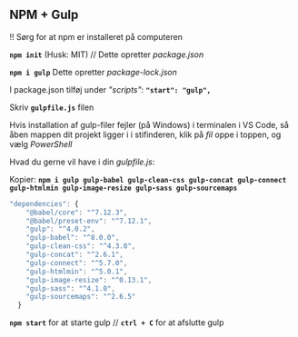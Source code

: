 ## NPM + Gulp

!! Sørg for at npm er installeret på computeren

**``npm init``**
(Husk: MIT) // Dette opretter _package.json_

**``npm i gulp``**
Dette opretter _package-lock.json_

I package.json tilføj under _"scripts"_:
**``"start": "gulp",``**

Skriv **``gulpfile.js``** filen

Hvis installation af gulp-filer fejler (på Windows) i terminalen i VS Code, så åben mappen dit projekt ligger i i stifinderen, klik på _fil_ oppe i toppen, og vælg _PowerShell_

Hvad du gerne vil have i din _gulpfile.js_:

Kopier: 
**``npm i gulp gulp-babel gulp-clean-css gulp-concat gulp-connect gulp-htmlmin gulp-image-resize gulp-sass gulp-sourcemaps``**

```javascript
"dependencies": {
    "@babel/core": "^7.12.3",
    "@babel/preset-env": "^7.12.1",
    "gulp": "^4.0.2",
    "gulp-babel": "^8.0.0",
    "gulp-clean-css": "^4.3.0",
    "gulp-concat": "^2.6.1",
    "gulp-connect": "^5.7.0",
    "gulp-htmlmin": "^5.0.1",
    "gulp-image-resize": "^0.13.1",
    "gulp-sass": "^4.1.0",
    "gulp-sourcemaps": "^2.6.5"
  }
```

**``npm start``** for at starte gulp // 
**``ctrl + C``** for at afslutte gulp